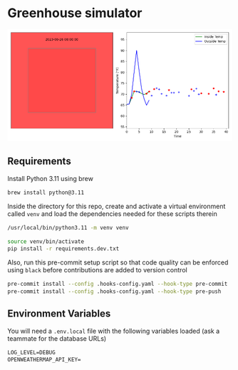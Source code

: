 # Greenhouse simulator

![plot](plot.png)

## Requirements

Install Python 3.11 using brew

```bash
brew install python@3.11
```

Inside the directory for this repo,
create and activate a virtual environment called `venv`
and load the dependencies needed for these scripts therein

```bash
/usr/local/bin/python3.11 -m venv venv
```

```bash
source venv/bin/activate
pip install -r requirements.dev.txt
```

Also, run this pre-commit setup script so that code quality
can be enforced using `black` before contributions are added to version control

```bash
pre-commit install --config .hooks-config.yaml --hook-type pre-commit
pre-commit install --config .hooks-config.yaml --hook-type pre-push
```

## Environment Variables

You will need a `.env.local` file with the following variables loaded
(ask a teammate for the database URLs)

```
LOG_LEVEL=DEBUG
OPENWEATHERMAP_API_KEY=
```
